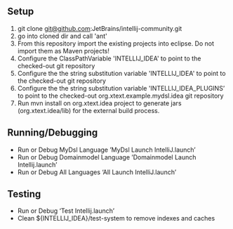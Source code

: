 
Setup
-----

1. git clone git@github.com:JetBrains/intellij-community.git
2. go into cloned dir and call 'ant'
3. From this repository import the existing projects into eclipse. Do not import them as Maven projects!
4. Configure the ClassPathVariable 'INTELLIJ_IDEA' to point to the checked-out git repository
5. Configure the the string substitution variable 'INTELLIJ_IDEA' to point to the checked-out git repository
6. Configure the the string substitution variable 'INTELLIJ_IDEA_PLUGINS’ to point to the checked-out org.xtext.example.mydsl.idea git repository
7. Run mvn install on org.xtext.idea project to generate jars (org.xtext.idea/lib) for the external build process.

Running/Debugging
-----

* Run or Debug MyDsl Language ’MyDsl Launch IntelliJ.launch’
* Run or Debug Domainmodel Language ’Domainmodel Launch Intellij.launch’
* Run or Debug All Languages ‘All Launch IntelliJ.launch’

Testing
-----

* Run or Debug ‘Test Intellij.launch’
* Clean ${INTELLIJ_IDEA}/test-system to remove indexes and caches
